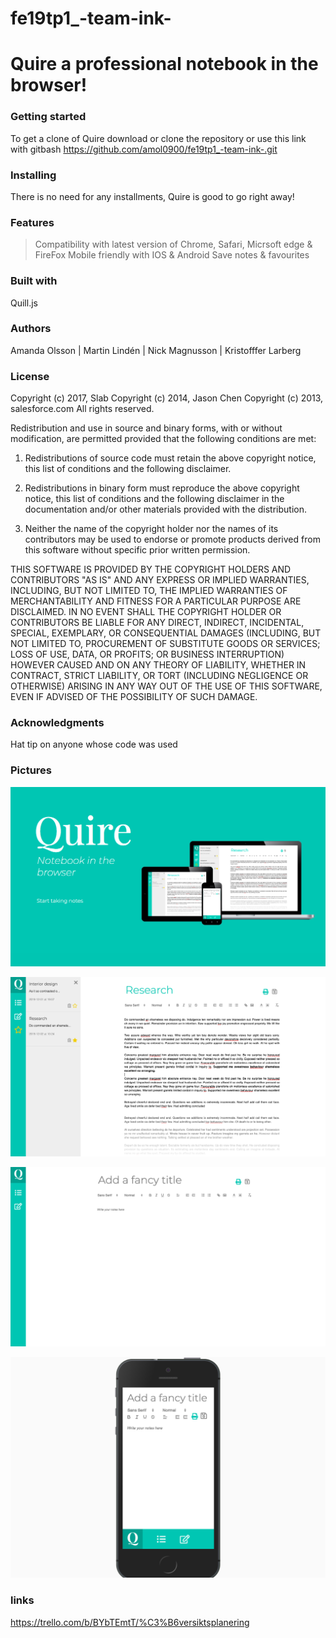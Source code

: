 # fe19tp1_-team-ink-
# Quire a professional notebook in the browser!

 ### Getting started 

To get a clone of Quire download or clone the repository 
or use this link with gitbash https://github.com/amol0900/fe19tp1_-team-ink-.git


### Installing
There is no need for any installments, Quire is good to go right away!

### Features

> Compatibility with latest version of Chrome, Safari, Micrsoft edge & FireFox
> Mobile friendly with IOS & Android
>Save notes & favourites 
>

### Built with 
Quill.js 

### Authors
Amanda Olsson | Martin Lindén | Nick Magnusson | Kristofffer Larberg

### License
Copyright (c) 2017, Slab
Copyright (c) 2014, Jason Chen
Copyright (c) 2013, salesforce.com
All rights reserved.

Redistribution and use in source and binary forms, with or without
modification, are permitted provided that the following conditions
are met:

1. Redistributions of source code must retain the above copyright
notice, this list of conditions and the following disclaimer.

2. Redistributions in binary form must reproduce the above copyright
notice, this list of conditions and the following disclaimer in the
documentation and/or other materials provided with the distribution.

3. Neither the name of the copyright holder nor the names of its
contributors may be used to endorse or promote products derived from
this software without specific prior written permission.

THIS SOFTWARE IS PROVIDED BY THE COPYRIGHT HOLDERS AND CONTRIBUTORS "AS
IS" AND ANY EXPRESS OR IMPLIED WARRANTIES, INCLUDING, BUT NOT LIMITED
TO, THE IMPLIED WARRANTIES OF MERCHANTABILITY AND FITNESS FOR A
PARTICULAR PURPOSE ARE DISCLAIMED. IN NO EVENT SHALL THE COPYRIGHT
HOLDER OR CONTRIBUTORS BE LIABLE FOR ANY DIRECT, INDIRECT, INCIDENTAL,
SPECIAL, EXEMPLARY, OR CONSEQUENTIAL DAMAGES (INCLUDING, BUT NOT
LIMITED TO, PROCUREMENT OF SUBSTITUTE GOODS OR SERVICES; LOSS OF USE,
DATA, OR PROFITS; OR BUSINESS INTERRUPTION) HOWEVER CAUSED AND ON ANY
THEORY OF LIABILITY, WHETHER IN CONTRACT, STRICT LIABILITY, OR TORT
(INCLUDING NEGLIGENCE OR OTHERWISE) ARISING IN ANY WAY OUT OF THE USE
OF THIS SOFTWARE, EVEN IF ADVISED OF THE POSSIBILITY OF SUCH DAMAGE.

### Acknowledgments
Hat tip on anyone whose code was used

### Pictures

![Landing](docs/4.png "landing")  

![Note](docs/1.png "note")

![Desktop](docs/2.png "desktop")  

![Mobile](docs/3.png "mobile")



### links
        
https://trello.com/b/BYbTEmtT/%C3%B6versiktsplanering








